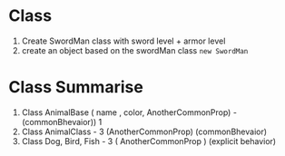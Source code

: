 # Class
1. Create SwordMan class with sword level + armor level
2. create an object based on the swordMan class `new SwordMan`

# Class Summarise
1. Class AnimalBase ( name , color, AnotherCommonProp) - (commonBhevaior)) 1 
2. Class AnimalClass - 3 (AnotherCommonProp) (commonBhevaior)
3. Class Dog, Bird, Fish   - 3  ( AnotherCommonProp ) (explicit behavior)

